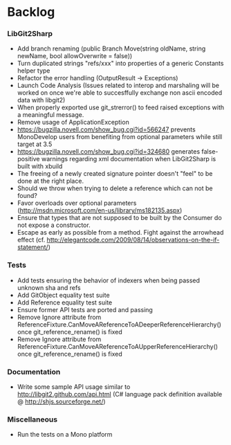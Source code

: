 # Backlog

### LibGit2Sharp

 - Add branch renaming (public Branch Move(string oldName, string newName, bool allowOverwrite = false))
 - Turn duplicated strings "refs/xxx" into properties of a generic Constants helper type
 - Refactor the error handling (OutputResult -> Exceptions)
 - Launch Code Analysis (Issues related to interop and marshaling will be worked on once we're able to succesffully exchange non ascii encoded data with libgit2)
 - When properly exported use git_strerror() to feed raised exceptions with a meaningful message.
 - Remove usage of ApplicationException
 - https://bugzilla.novell.com/show_bug.cgi?id=566247 prevents MonoDevelop users from benefiting from optional parameters while still target at 3.5
 - https://bugzilla.novell.com/show_bug.cgi?id=324680 generates false-positive warnings regarding xml documentation when LibGit2Sharp is built with xbuild
 - The freeing of a newly created signature pointer doesn't "feel" to be done at the right place.
 - Should we throw when trying to delete a reference which can not be found?
 - Favor overloads over optional parameters (http://msdn.microsoft.com/en-us/library/ms182135.aspx)
 - Ensure that types that are not supposed to be built by the Consumer do not expose a constructor.
 - Escape as early as possible from a method. Fight against the arrowhead effect (cf. http://elegantcode.com/2009/08/14/observations-on-the-if-statement/)

### Tests

 - Add tests ensuring the behavior of indexers when being passed unknown sha and refs
 - Add GitObject equality test suite
 - Add Reference equality test suite
 - Ensure former API tests are ported and passing
 - Remove Ignore attribute from ReferenceFixture.CanMoveAReferenceToADeeperReferenceHierarchy() once git_reference_rename() is fixed
 - Remove Ignore attribute from ReferenceFixture.CanMoveAReferenceToAUpperReferenceHierarchy() once git_reference_rename() is fixed

### Documentation

 - Write some sample API usage similar to http://libgit2.github.com/api.html (C# language pack definition available @ http://shjs.sourceforge.net/)
 
### Miscellaneous

 - Run the tests on a Mono platform
 
